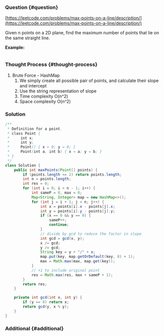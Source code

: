 ### Question {#question}

[https://leetcode.com/problems/max-points-on-a-line/description/](https://leetcode.com/problems/max-points-on-a-line/description/)

Given n points on a 2D plane, find the maximum number of points that lie on the same straight line.

**Example:**

```

```

### Thought Process {#thought-process}

1. Brute Force - HashMap
   1. We simply create all possible pair of points, and calculate their slope and intercept
   2. Use the string representation of slope
   3. Time complexity O\(n^2\)
   4. Space complexity O\(n^2\)

### Solution

```java
/**
 * Definition for a point.
 * class Point {
 *     int x;
 *     int y;
 *     Point() { x = 0; y = 0; }
 *     Point(int a, int b) { x = a; y = b; }
 * }
 */
class Solution {
    public int maxPoints(Point[] points) {
        if (points.length <= 2) return points.length;
        int n = points.length;
        int res = 0;
        for (int i = 0; i < n - 1; i++) {
            int sameP = 0, max = 0;
            Map<String, Integer> map = new HashMap<>();
            for (int j = i + 1; j < n; j++) {
                int x = points[i].x - points[j].x;
                int y = points[i].y - points[j].y;
                if (x == 0 && y == 0) {
                    sameP++;
                    continue;
                }
                // divide by gcd to reduce the factor in slope
                int gcd = gcd(x, y);
                x /= gcd;
                y /= gcd;
                String key = y + "/" + x;
                map.put(key, map.getOrDefault(key, 0) + 1);
                max = Math.max(max, map.get(key));
            }
            // +1 to include original point
            res = Math.max(res, max + sameP + 1);
        }
        return res;
    }

    private int gcd(int x, int y) {
        if (y == 0) return x;
        return gcd(y, x % y);
    }
}
```

### Additional {#additional}



